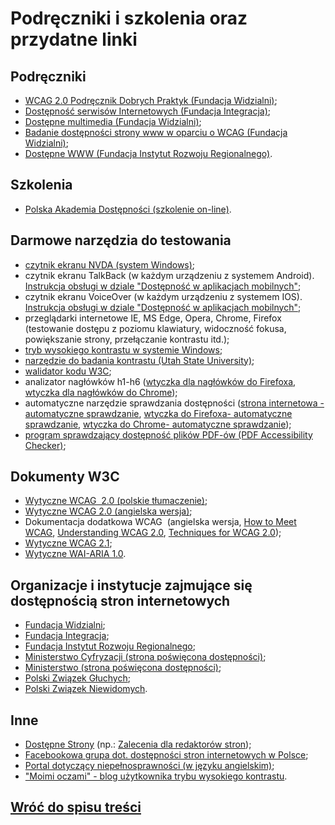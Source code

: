 # Podręczniki i szkolenia oraz przydatne linki

## Podręczniki

- [WCAG 2.0 Podręcznik Dobrych Praktyk (Fundacja Widzialni)](http://widzialni.org/index.php?p=new&idg=mg,5&id=185);
- [Dostępność serwisów Internetowych (Fundacja Integracja)](http://niepelnosprawni.gov.pl/container/publikacje/dostepnosc-serwisow-internetowych/Podrecznik.%20Dostepnosc%20serwisow%20internetowych.pdf);
- [Dostępne multimedia (Fundacja Widzialni)](http://widzialni.org/dostepne-multimedia,new,mg,5,253);
- [Badanie dostępności strony www w oparciu o WCAG (Fundacja Widzialni)](http://widzialni.org/badanie-dostepnosci-strony-www-w-oparciu-o-wcag,new,mg,5,254);
- [Dostępne WWW (Fundacja Instytut Rozwoju Regionalnego)](https://firr.org.pl/wp-content/uploads/2018/04/FIRR_Dostepne_WWW.pdf).

## Szkolenia

- [Polska Akademia Dostępności (szkolenie on-line)](http://platforma.widzialni.org/main.php).

## Darmowe narzędzia do testowania

- [czytnik ekranu NVDA (system Windows)](https://www.nvaccess.org/download/);
- czytnik ekranu TalkBack (w każdym urządzeniu z systemem Android). [Instrukcja obsługi w dziale "Dostępność w aplikacjach mobilnych"](./6_Dostepnosc_w_aplikacjach_mobilnych.md);
- czytnik ekranu VoiceOver (w każdym urządzeniu z systemem IOS). [Instrukcja obsługi w dziale "Dostępność w aplikacjach mobilnych"](./6_Dostepnosc_w_aplikacjach_mobilnych.md);
- przeglądarki internetowe IE, MS Edge, Opera, Chrome, Firefox (testowanie dostępu z poziomu klawiatury, widoczność fokusa, powiększanie strony, przełączanie kontrastu itd.);
- [tryb wysokiego kontrastu w systemie Windows](https://support.microsoft.com/pl-pl/help/4026951/windows-10-turn-high-contrast-mode-on-or-off);
- [narzędzie do badania kontrastu (Utah State University)](https://webaim.org/resources/contrastchecker/);
- [walidator kodu W3C](https://validator.w3.org/);
- analizator nagłówków h1-h6 ([wtyczka dla nagłówków do Firefoxa](https://addons.mozilla.org/pl/firefox/addon/headingsmap/), [wtyczka dla nagłówków do Chrome](https://chrome.google.com/webstore/detail/headingsmap/flbjommegcjonpdmenkdiocclhjacmbi));
- automatyczne narzędzie sprawdzania dostępności ([strona internetowa - automatyczne sprawdzanie](https://wave.webaim.org/), [wtyczka do Firefoxa- automatyczne sprawdzanie](https://addons.mozilla.org/en-US/firefox/addon/wave-accessibility-tool/), [wtyczka do Chrome- automatyczne sprawdzanie](https://chrome.google.com/webstore/detail/wave-evaluation-tool/jbbplnpkjmmeebjpijfedlgcdilocofh));
- [program sprawdzający dostępność plików PDF-ów (PDF Accessibility Checker)](https://www.access-for-all.ch/en/pdf-lab/pdf-accessibility-checker-pac.html);

## Dokumenty W3C

- [Wytyczne WCAG  2.0 (polskie tłumaczenie)](http://fdc.org.pl/wcag2/);
- [Wytyczne WCAG 2.0 (angielska wersja)](https://www.w3.org/TR/WCAG20/);
- Dokumentacja dodatkowa WCAG  (angielska wersja, [How to Meet WCAG](https://www.w3.org/WAI/WCAG21/quickref/?versions=2.0), [Understanding WCAG 2.0](https://www.w3.org/TR/UNDERSTANDING-WCAG20/), [Techniques for WCAG 2.0](https://www.w3.org/TR/WCAG20-TECHS/));
- [Wytyczne WCAG 2.1](https://www.w3.org/TR/WCAG21/);
- [Wytyczne WAI-ARIA 1.0](https://www.w3.org/TR/wai-aria-1.0/).

## Organizacje i instytucje zajmujące się dostępnością stron internetowych

- [Fundacja Widzialni](http://widzialni.org/);
- [Fundacja Integracja](http://www.integracja.org/);
- [Fundacja Instytut Rozwoju Regionalnego](https://firr.org.pl/);
- [Ministerstwo Cyfryzacji (strona poświęcona dostępności)](https://www.gov.pl/web/dostepnosc-cyfrowa);
- [Ministerstwo (strona poświęcona dostępności)](https://www.funduszeeuropejskie.gov.pl/strony/o-funduszach/fundusze-europejskie-bez-barier/dostepnosc-plus/);
- [Polski Związek Głuchych](https://www.pzg.org.pl/);
- [Polski Związek Niewidomych](http://pzn.org.pl/).

## Inne

- [Dostępne Strony](http://dostepnestrony.pl/) (np.: [Zalecenia dla redaktorów stron](http://dostepnestrony.pl/artykul/25-zalecen-dla-redaktorow-serwisow-internetowych/));
- [Facebookowa grupa dot. dostępności stron internetowych w Polsce](https://www.facebook.com/groups/dostepnosc/);
- [Portal dotyczący niepełnosprawności (w języku angielskim)](https://webaim.org/);
- ["Moimi oczami" - blog użytkownika trybu wysokiego kontrastu](http://www.moimioczami.pl/2012/02/w-krainie-duzego-kontrastu/).

## [Wróć do spisu treści](../README.md)
